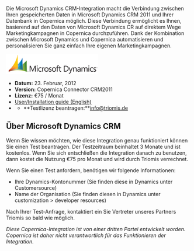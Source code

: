 Die Microsoft Dynamics CRM-Integration macht die Verbindung zwischen
Ihren gespeicherten Daten in Microsoft Dynamics CRM 2011 und Ihrer
Datenbank in Copernica möglich. Diese Verbindung ermöglicht es Ihnen,
basierend auf den Daten von Microsoft Dynamics CR auf direktem Wege
Marketingkampagnen in Copernica durchzuführen. Dank der Kombination
zwischen Microsoft Dynamics und Copernica automatisieren und
personalisieren Sie ganz einfach Ihre eigenen Marketingkampagnen.

![ms dynamics logo](../images/ms-dynamics-logo.png)

-   **Datum:** 23. Februar, 2012
-   **Version:** Copernica Connector CRM2011
-   **Lizenz:** €75 / Monat
-   [User/Installation guide
    (English)](../downloads/Copernica-Connector-CRM-Beta-English.pdf "User/Installation guide (English)")
-   -   **Testlizenz beantragen:**info@triomis.de

Über Microsoft Dynamics CRM
---------------------------

Wenn Sie wissen möchten, wie diese Integration genau funktioniert können
Sie einen Test beantragen. Der Testzeitraum beinhaltet 3 Monate und ist
kostenlos. Wenn Sie sich entschließen die Integration danach zu
benutzen, dann kostet die Nutzung €75 pro Monat und wird durch Triomis
verrechnet.

Wenn Sie einen Test anfordern, benötigen wir folgende Informationen:

-   Ihre Dynamics-Kontonummer (Sie finden diese in Dynamics unter
    Customersource)
-   Name der Organisation (Sie finden diesen in Dynamics unter
    customization \> developer resources)

Nach Ihrer Test-Anfrage, kontaktiert ein Sie Vertreter unseres Partners
Triomis so bald wie möglich.

*Diese Copernica-Integration ist von einer dritten Partei entwickelt
worden. Copernica ist daher nicht verantwortlich für das Funktionieren
der Integration.*
